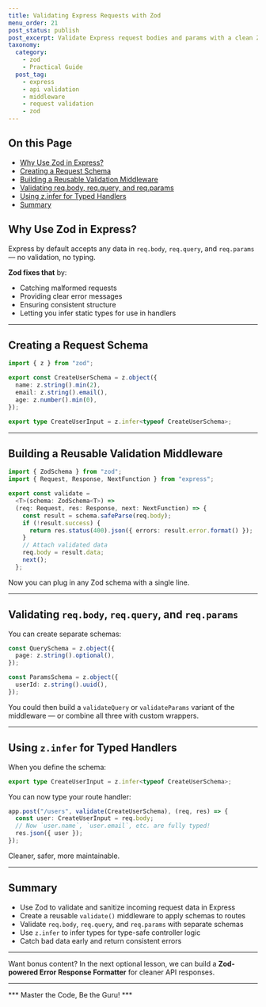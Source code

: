 ```yaml
---
title: Validating Express Requests with Zod
menu_order: 21
post_status: publish
post_excerpt: Validate Express request bodies and params with a clean Zod middleware setup.
taxonomy:
  category:
    - zod
    - Practical Guide
  post_tag:
    - express
    - api validation
    - middleware
    - request validation
    - zod
---
```


<div class="toc" markdown="1">

## On this Page

- [Why Use Zod in Express?](#why-use-zod-in-express)
- [Creating a Request Schema](#creating-a-request-schema)
- [Building a Reusable Validation Middleware](#building-a-reusable-validation-middleware)
- [Validating req.body, req.query, and req.params](#validating-reqbody-reqquery-and-reqparams)
- [Using z.infer for Typed Handlers](#using-zinfer-for-typed-handlers)
- [Summary](#summary)

</div>

<div class="guru-main" markdown="1">

## Why Use Zod in Express?

Express by default accepts any data in `req.body`, `req.query`, and `req.params` — no validation, no typing.

**Zod fixes that** by:
- Catching malformed requests
- Providing clear error messages
- Ensuring consistent structure
- Letting you infer static types for use in handlers

---

## Creating a Request Schema

```ts
import { z } from "zod";

export const CreateUserSchema = z.object({
  name: z.string().min(2),
  email: z.string().email(),
  age: z.number().min(0),
});

export type CreateUserInput = z.infer<typeof CreateUserSchema>;
```

---

## Building a Reusable Validation Middleware

```ts
import { ZodSchema } from "zod";
import { Request, Response, NextFunction } from "express";

export const validate =
  <T>(schema: ZodSchema<T>) =>
  (req: Request, res: Response, next: NextFunction) => {
    const result = schema.safeParse(req.body);
    if (!result.success) {
      return res.status(400).json({ errors: result.error.format() });
    }
    // Attach validated data
    req.body = result.data;
    next();
  };
```

Now you can plug in any Zod schema with a single line.

---

## Validating `req.body`, `req.query`, and `req.params`

You can create separate schemas:

```ts
const QuerySchema = z.object({
  page: z.string().optional(),
});

const ParamsSchema = z.object({
  userId: z.string().uuid(),
});
```

You could then build a `validateQuery` or `validateParams` variant of the middleware — or combine all three with custom wrappers.

---

## Using `z.infer` for Typed Handlers

When you define the schema:

```ts
export type CreateUserInput = z.infer<typeof CreateUserSchema>;
```

You can now type your route handler:

```ts
app.post("/users", validate(CreateUserSchema), (req, res) => {
  const user: CreateUserInput = req.body;
  // Now `user.name`, `user.email`, etc. are fully typed!
  res.json({ user });
});
```

Cleaner, safer, more maintainable.

---

## Summary

- Use Zod to validate and sanitize incoming request data in Express
- Create a reusable `validate()` middleware to apply schemas to routes
- Validate `req.body`, `req.query`, and `req.params` with separate schemas
- Use `z.infer` to infer types for type-safe controller logic
- Catch bad data early and return consistent errors

---

Want bonus content? In the next optional lesson, we can build a **Zod-powered Error Response Formatter** for cleaner API responses.

---

*** Master the Code, Be the Guru! ***

</div>
